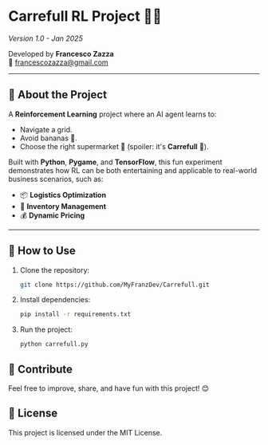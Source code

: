 # Carrefull RL Project 🛒🏁
*Version 1.0 - Jan 2025*

Developed by **Francesco Zazza**  
📧 francescozazza@gmail.com  

---

## 🎯 About the Project
A **Reinforcement Learning** project where an AI agent learns to:
- Navigate a grid.
- Avoid bananas 🍌.
- Choose the right supermarket 🏬 (spoiler: it's **Carrefull** 🏁).  

Built with **Python**, **Pygame**, and **TensorFlow**, this fun experiment demonstrates how RL can be both entertaining and applicable to real-world business scenarios, such as:
- 📦 **Logistics Optimization**
- 🛒 **Inventory Management**
- 💰 **Dynamic Pricing**

---

## 🚀 How to Use
1. Clone the repository:
   ```bash
   git clone https://github.com/MyFranzDev/Carrefull.git

2. Install dependencies:
   ```bash
   pip install -r requirements.txt

3. Run the project:
   ```bash
   python carrefull.py


## 🤝 Contribute
Feel free to improve, share, and have fun with this project! 😊

## 📜 License
This project is licensed under the MIT License.
